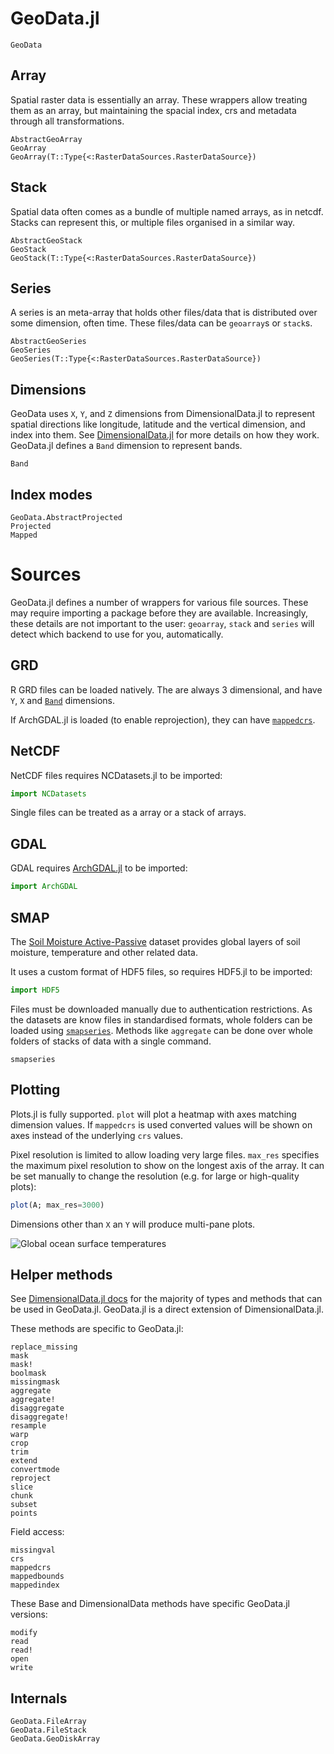 # GeoData.jl

```@docs
GeoData
```

## Array

Spatial raster data is essentially an array. These wrappers allow treating them
as an array, but maintaining the spacial index, crs and metadata through all
transformations.

```@docs
AbstractGeoArray
GeoArray
GeoArray(T::Type{<:RasterDataSources.RasterDataSource})
```

## Stack

Spatial data often comes as a bundle of multiple named arrays, as in netcdf.
Stacks can represent this, or multiple files organised in a similar way.

```@docs
AbstractGeoStack
GeoStack
GeoStack(T::Type{<:RasterDataSources.RasterDataSource})
```

## Series

A series is an meta-array that holds other files/data that is distributed over
some dimension, often time. These files/data can be `geoarray`s or `stack`s.

```@docs
AbstractGeoSeries
GeoSeries
GeoSeries(T::Type{<:RasterDataSources.RasterDataSource})
```

## Dimensions

GeoData uses `X`, `Y`, and `Z` dimensions from DimensionalData.jl to represent
spatial directions like longitude, latitude and the vertical dimension, and
index into them. See
[DimensionalData.jl](https://github.com/rafaqz/DimensionalData.jl/) for more
details on how they work. GeoData.jl defines a `Band` dimension to represent
bands.

```@docs
Band
```

## Index modes

```@docs
GeoData.AbstractProjected
Projected
Mapped
```

# Sources

GeoData.jl defines a number of wrappers for various file sources. These may
require importing a package before they are available. Increasingly, these
details are not important to the user: `geoarray`, `stack` and `series` will
detect which backend to use for you, automatically.

## GRD

R GRD files can be loaded natively. The are always 3 dimensional, and have
`Y`, `X` and [`Band`](@ref) dimensions.

If ArchGDAL.jl is loaded (to enable reprojection), they can have [`mappedcrs`](@ref).

## NetCDF

NetCDF files requires NCDatasets.jl to be imported:

```julia
import NCDatasets
```

Single files can be treated as a array or a stack of arrays. 


## GDAL

GDAL requires [ArchGDAL.jl](https://github.com/yeesian/ArchGDAL.jl/issues) to be
imported: 

```julia
import ArchGDAL
```

## SMAP

The [Soil Moisture Active-Passive](https://smap.jpl.nasa.gov/) dataset provides
global layers of soil moisture, temperature and other related data.

It uses a custom format of HDF5 files, so requires HDF5.jl to be imported:

```julia
import HDF5
```

Files must be downloaded manually due to authentication restrictions. As the
datasets are know files in standardised formats, whole folders can be loaded
using [`smapseries`](@ref). Methods like `aggregate` can be done over whole
folders of stacks of data with a single command.

```@docs
smapseries
```

## Plotting

Plots.jl is fully supported. `plot` will plot a heatmap with axes matching
dimension values. If `mappedcrs` is used converted values will be shown on 
axes instead of the underlying `crs` values.

Pixel resolution is limited to allow loading very large files. `max_res` 
specifies the maximum pixel resolution to show on the longest axis of the array.
It can be set manually to change the resolution (e.g. for large or high-quality plots):

```julia
plot(A; max_res=3000)
```

Dimensions other than `X` an `Y` will produce multi-pane plots.

![Global ocean surface temperatures](https://raw.githubusercontent.com/rafaqz/GeoData.jl/media/four_pane_map.png)


## Helper methods

See [DimensionalData.jl docs](https://rafaqz.github.io/DimensionalData.jl/stable/)
for the majority of types and methods that can be used in GeoData.jl. 
GeoData.jl is a direct extension of DimensionalData.jl.

These methods are specific to GeoData.jl:

```@docs
replace_missing
mask
mask!
boolmask
missingmask
aggregate
aggregate!
disaggregate
disaggregate!
resample
warp
crop
trim
extend
convertmode
reproject
slice
chunk
subset
points
```

Field access:

```@docs
missingval
crs
mappedcrs
mappedbounds
mappedindex
```

These Base and DimensionalData methods have specific GeoData.jl versions:

```@docs
modify
read
read!
open
write
```

## Internals

```@docs
GeoData.FileArray
GeoData.FileStack
GeoData.GeoDiskArray
```
